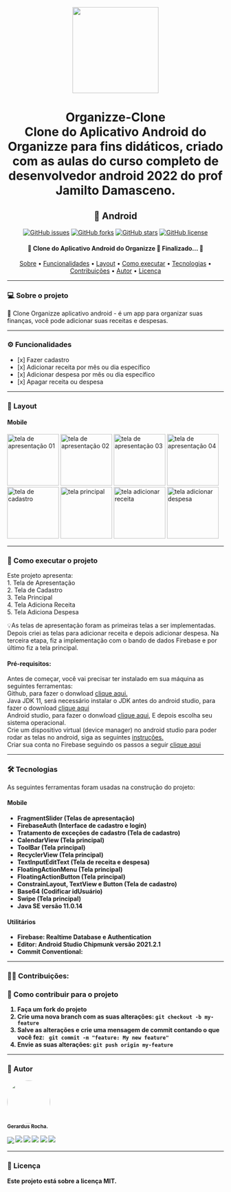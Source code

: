 <div align="center">
<img src="https://user-images.githubusercontent.com/86272763/190031035-fad0c482-0195-4a7d-9c58-5b1fcb95ece6.jpg" width="200px"/>

<h1 align="center">Organizze-Clone <br>
Clone do Aplicativo Android do Organizze para fins didáticos, criado com as aulas do curso completo de desenvolvedor android 2022 do prof Jamilto Damasceno.</h1>

<h2 align="center"> 📱 Android </h2>

<a href="https://github.com/Gerabtc/Organizze-Clone/issues"><img alt="GitHub issues" src="https://img.shields.io/github/issues/Gerabtc/Organizze-Clone"></a>
<a href="https://github.com/Gerabtc/Organizze-Clone/network"><img alt="GitHub forks" src="https://img.shields.io/github/forks/Gerabtc/Organizze-Clone"></a>
<a href="https://github.com/Gerabtc/Organizze-Clone/stargazers"><img alt="GitHub stars" src="https://img.shields.io/github/stars/Gerabtc/Organizze-Clone"></a>
<a href="https://github.com/Gerabtc/Organizze-Clone/blob/main/LICENSE"><img alt="GitHub license" src="https://img.shields.io/github/license/Gerabtc/Organizze-Clone"></a>
<br>

<h4 align="center"> 
🚧  Clone do Aplicativo Android do Organizze 🚀 Finalizado...  🚧
</h4>

<p align="center">
 <a href="#sobre-o-projeto">Sobre</a> •
 <a href="#-funcionalidades">Funcionalidades</a> •
 <a href="#-layout">Layout</a> • 
 <a href="#-como-executar-o-projeto">Como executar</a> • 
 <a href="#-tecnologias">Tecnologias</a> • 
 <a href="#-contribuicoes">Contribuições</a> • 
 <a href="#-autor">Autor</a> • 
 <a href="#-user-content--licença">Licença</a>
</p>

---

<h3 id="sobre-o-projeto" align="left"> 💻 Sobre o projeto </h3>

<p align="left"> 📱 Clone Organizze aplicativo android - é um app para organizar suas finanças, você pode adicionar suas receitas e despesas.</p>

---

<h3 id="-funcionalidades" align="left"> ⚙️ Funcionalidades </h3> 
<ul align="left">
<li>[x] Fazer cadastro</li>
<li>[x] Adicionar receita por mês ou dia específico</li>
<li>[x] Adicionar despesa por mês ou dia específico</li>
<li>[x] Apagar receita ou despesa</li>
</ul>
	
---

<h3 id="-layout" align="left"> 🎨 Layout </h3>  

<h4 align="left"> Mobile </h4>   

<p align="left">
  <img title="tela de apresentação 01" src="https://user-images.githubusercontent.com/86272763/190031285-558c5708-93df-474c-a691-501d6efe9faa.jpg" width="120px">
  <img title="tela de apresentação 02" src="https://user-images.githubusercontent.com/86272763/190032607-6a9095d7-4ab5-4590-8177-0fca1e825cfc.jpg" width="120px">
  <img title="tela de apresentação 03" src="https://user-images.githubusercontent.com/86272763/190032696-e1bec208-c7f2-47e5-b844-8ccf611e5289.jpg" width="120px">
  <img title="tela de apresentação 04" src="https://user-images.githubusercontent.com/86272763/190032771-2ed2011a-506b-462e-92f7-34bf6dabd4a6.jpg" width="120px">
  <img title="tela de cadastro" src="https://user-images.githubusercontent.com/86272763/190033008-c32cd753-c6a6-4bb4-bc83-98c54b53505a.jpg" width="120px">
  <img title="tela principal" src="https://user-images.githubusercontent.com/86272763/190033120-e65b3deb-391e-4062-8846-a2d13583e168.jpg" width="120px">
  <img title="tela adicionar receita" src="https://user-images.githubusercontent.com/86272763/190033195-46c9bbc4-272f-4d32-a7d7-6df4d4410f9c.jpg" width="120px">
  <img title="tela adicionar despesa" src="https://user-images.githubusercontent.com/86272763/190033264-2f7d7cfa-31e9-4983-bc51-7e6071eb40d8.jpg" width="120px">
  </p>

---

<h3 id="-como-executar-o-projeto" align="left"> 🚀 Como executar o projeto</h3>
<p align="left"> Este projeto apresenta: <br>
	1. Tela de Apresentação <br>
	2. Tela de Cadastro <br>
  3. Tela Principal <br>
  4. Tela Adiciona Receita <br>
  5. Tela Adiciona Despesa <br>
	
<p align="left"> 💡As telas de apresentação foram as primeiras telas a ser implementadas. Depois criei as telas para adicionar receita e depois adicionar despesa. Na terceira etapa, fiz a implementação com o bando de dados Firebase e por último fiz a tela principal.
</p>

<h4 align="left"> Pré-requisitos:</h4>
	
<p align="left"> Antes de começar, você vai precisar ter instalado em sua máquina as seguintes ferramentas: <br>
Github, para fazer o donwload <a href="https://git-scm.com">clique aqui.</a> <br>
Java JDK 11, será necessário instalar o JDK antes do android studio, para fazer o download <a href="https://www.oracle.com/br/java/technologies/javase/jdk11-archive-downloads.html"> clique aqui</a> <br>
Android studio, para fazer o donwload <a href="https://developer.android.com/studio#downloads">clique aqui</a>, E depois escolha seu sistema operacional. <br>
Crie um dispositivo virtual (device manager) no android studio para poder rodar as telas no android, siga as seguintes <a href="https://developer.android.com/studio/run/managing-avds"> instruções.</a> <br>
Criar sua conta no Firebase seguindo os passos a seguir <a href="https://firebase.google.com/?hl=pt-br&gclid=CjwKCAjw1ICZBhAzEiwAFfvFhMuTvJ9kzE4ck8r7-okrW2YKZmcfd04vDbJwSrdj359Rarxtbua-NBoCQBQQAvD_BwE&gclsrc=aw.ds">clique aqui</a> </p>

---

<h3 id="-tecnologias" align="left"> 🛠 Tecnologias </h3>

<p align="left"> As seguintes ferramentas foram usadas na construção do projeto: <br></p>

<h4 align="left"> <b> Mobile<b/> </h4>
<ul align="left">
<li> FragmentSlider (Telas de apresentação) </li>
<li> FirebaseAuth (Interface de cadastro e login) </li>
<li> Tratamento de exceções de cadastro (Tela de cadastro) </li>
<li> CalendarView (Tela principal) </li>
<li> ToolBar (Tela principal) </li>
<li> RecyclerView (Tela principal) </li>
<li> TextInputEditText (Tela de receita e despesa) </li>
<li> FloatingActionMenu (Tela principal) </li>
<li> FloatingActionButton (Tela principal) </li>
<li> ConstrainLayout, TextView e Button (Tela de cadastro) </li>
<li> Base64 (Codificar idUsuário) </li>
<li> Swipe (Tela principal) </li>
<li> Java SE versão 11.0.14 </li>
</ul>

<h4 align="left"> <b> Utilitários</b> </h4>
<ul align="left">
<li>Firebase: Realtime Database e Authentication
<li>Editor: Android Studio Chipmunk versão 2021.2.1</li>
<li>Commit Conventional: </li>
</ul>

---

<h3 id="-contribuicoes" align="left">👨‍💻 Contribuições: </h3>

<h3 align="left"> 💪 Como contribuir para o projeto </h3>

<ol align="left" type='1'>
  <li> Faça um <b>fork</b> do projeto</li>
  <li> Crie uma nova branch com as suas alterações: <code>git checkout -b my-feature </code></li>
  <li> Salve as alterações e crie uma mensagem de commit contando o que você fez: <code> git commit -m "feature: My new feature"</code></li>
  <li> Envie as suas alterações: <code>git push origin my-feature</code></li>
</ol>
	
---

<h3 id="-autor" align="left"> 🦸 Autor </h3>

<div align="left">
<img style="border-radius: 50%" src="https://user-images.githubusercontent.com/86272763/184214913-b1ee7835-9e84-42fb-8ca7-bcf3ce46cb31.jpeg" width="100px" />
<br><sub>  Gerardus Rocha. </sub>

 <sub> <a href="https://www.youtube.com/c/GeraProfissaoTrader" target="_blank"><img src="https://img.shields.io/badge/YouTube-FF0000?style=for-the-badge&logo=youtube&logoColor=white" target="_blank"></a> </sub>
  <a href="https://www.instagram.com/gerardusrocha/" target="_blank"><img src="https://img.shields.io/badge/-Instagram-%23E4405F?style=for-the-badge&logo=instagram&logoColor=white" target="_blank"></a>
 	<a href="https://twitter.com/gerabitcoin" target="_blank"><img src="https://img.shields.io/badge/Twitter-1DA1F2?style=for-the-badge&logo=twitter&logoColor=white" target="_blank"></a>
 <a href="https://discord.com/channels/Gerardus#8712" target="_blank"><img src="https://img.shields.io/badge/Discord-7289DA?style=for-the-badge&logo=discord&logoColor=white" target="_blank"></a> 
  <a href = "mailto:rochagerardus1977@hotmail.com"><img src="https://img.shields.io/badge/Microsoft_Outlook-0078D4?style=for-the-badge&logo=microsoft-outlook&logoColor=white" target="_blank"></a>
  <a href="https://www.linkedin.com/in/gerardus-fernandes-de-lima-rocha-07a723149/" target="_blank"><img src="https://img.shields.io/badge/-LinkedIn-%230077B5?style=for-the-badge&logo=linkedin&logoColor=white" target="_blank"></a>
	
---
	
<h3 id="-user-content--licença" align="left"> 📝 Licença </h3>

<p align="left"> Este projeto está sobre a licença MIT. </p><br>
